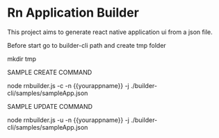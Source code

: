 # Rn Application Builder


This project aims to generate react native application ui from a json file. 


Before start go to builder-cli path and create tmp folder

mkdir tmp


SAMPLE CREATE COMMAND

node rnbuilder.js -c -n {{yourappname}} -j ./builder-cli/samples/sampleApp.json


SAMPLE UPDATE COMMAND

node rnbuilder.js -u -n {{yourappname}} -j ./builder-cli/samples/sampleApp.json



